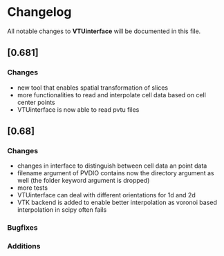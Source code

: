 # Changelog

All notable changes to **VTUinterface** will be documented in this file.

## [0.681]

### Changes
* new tool that enables spatial transformation of slices
* more functionalities to read and interpolate cell data based on cell center points
* VTUinterface is now able to read pvtu files

## [0.68]

### Changes
* changes in interface to distinguish between cell data an point data
* filename argument of PVDIO contains now the directory argument as well (the folder keyword argument is dropped)
* more tests
* VTUinterface can deal with different orientations for 1d and 2d
* VTK backend is added to enable better interpolation as voronoi based interpolation in scipy often fails

### Bugfixes

### Additions

